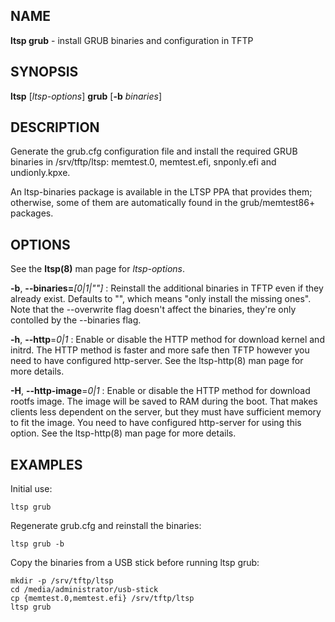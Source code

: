## NAME
**ltsp grub** - install GRUB binaries and configuration in TFTP

## SYNOPSIS
**ltsp** [_ltsp-options_] **grub** [**-b** _binaries_]

## DESCRIPTION
Generate the grub.cfg configuration file and install the required GRUB binaries
in /srv/tftp/ltsp: memtest.0, memtest.efi, snponly.efi and undionly.kpxe.

An ltsp-binaries package is available in the LTSP PPA that provides them;
otherwise, some of them are automatically found in the grub/memtest86+ packages.

## OPTIONS
See the **ltsp(8)** man page for _ltsp-options_.

**-b**, **--binaries=**_[0|1|""]_
: Reinstall the additional binaries in TFTP even if they already exist.
Defaults to "", which means "only install the missing ones".
Note that the --overwrite flag doesn't affect the binaries, they're only
contolled by the --binaries flag.

**-h**, **--http**=_0|1_
: Enable or disable the HTTP method for download kernel and initrd.
The HTTP method is faster and more safe then TFTP however you need
to have configured http-server. See the ltsp-http(8) man page for more details.

**-H**, **--http-image**=_0|1_
: Enable or disable the HTTP method for download rootfs image.
The image will be saved to RAM during the boot. That makes clients less
dependent on the server, but they must have sufficient memory to fit the image.
You need to have configured http-server for using this option.
See the ltsp-http(8) man page for more details.

## EXAMPLES
Initial use:

```shell
ltsp grub
```

Regenerate grub.cfg and reinstall the binaries:

```shell
ltsp grub -b
```

Copy the binaries from a USB stick before running ltsp grub:

```shell
mkdir -p /srv/tftp/ltsp
cd /media/administrator/usb-stick
cp {memtest.0,memtest.efi} /srv/tftp/ltsp
ltsp grub
```
